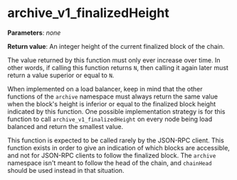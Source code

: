 # archive_v1_finalizedHeight

**Parameters**: *none*

**Return value**: An integer height of the current finalized block of the chain.

The value returned by this function must only ever increase over time. In other words, if calling this function returns `N`, then calling it again later must return a value superior or equal to `N`.

When implemented on a load balancer, keep in mind that the other functions of the `archive` namespace must always return the same value when the block's height is inferior or equal to the finalized block height indicated by this function. One possible implementation strategy is for this function to call `archive_v1_finalizedHeight` on every node being load balanced and return the smallest value.

This function is expected to be called rarely by the JSON-RPC client. This function exists in order to give an indication of which blocks are accessible, and not for JSON-RPC clients to follow the finalized block. The `archive` namespace isn't meant to follow the head of the chain, and `chainHead` should be used instead in that situation.
